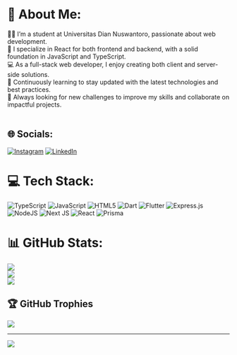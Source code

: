 # 💫 About Me:
👨‍🎓 I’m a student at Universitas Dian Nuswantoro, passionate about web development.<br>🔧 I specialize in React for both frontend and backend, with a solid foundation in JavaScript and TypeScript.<br>💻 As a full-stack web developer, I enjoy creating both client and server-side solutions.<br>🌱 Continuously learning to stay updated with the latest technologies and best practices.<br>🚀 Always looking for new challenges to improve my skills and collaborate on impactful projects.<br><br>


## 🌐 Socials:
[![Instagram](https://img.shields.io/badge/Instagram-%23E4405F.svg?logo=Instagram&logoColor=white)](https://instagram.com/zapp_rz) [![LinkedIn](https://img.shields.io/badge/LinkedIn-%230077B5.svg?logo=linkedin&logoColor=white)](https://linkedin.com/in/sapto-gusty-a76343319) 

# 💻 Tech Stack:
![TypeScript](https://img.shields.io/badge/typescript-%23007ACC.svg?style=for-the-badge&logo=typescript&logoColor=white) ![JavaScript](https://img.shields.io/badge/javascript-%23323330.svg?style=for-the-badge&logo=javascript&logoColor=%23F7DF1E) ![HTML5](https://img.shields.io/badge/html5-%23E34F26.svg?style=for-the-badge&logo=html5&logoColor=white) ![Dart](https://img.shields.io/badge/dart-%230175C2.svg?style=for-the-badge&logo=dart&logoColor=white) ![Flutter](https://img.shields.io/badge/Flutter-%2302569B.svg?style=for-the-badge&logo=Flutter&logoColor=white) ![Express.js](https://img.shields.io/badge/express.js-%23404d59.svg?style=for-the-badge&logo=express&logoColor=%2361DAFB) ![NodeJS](https://img.shields.io/badge/node.js-6DA55F?style=for-the-badge&logo=node.js&logoColor=white) ![Next JS](https://img.shields.io/badge/Next-black?style=for-the-badge&logo=next.js&logoColor=white) ![React](https://img.shields.io/badge/react-%2320232a.svg?style=for-the-badge&logo=react&logoColor=%2361DAFB) ![Prisma](https://img.shields.io/badge/Prisma-3982CE?style=for-the-badge&logo=Prisma&logoColor=white)
# 📊 GitHub Stats:
![](https://github-readme-stats.vercel.app/api?username=zappto&theme=radical&hide_border=true&include_all_commits=true&count_private=true)<br/>
![](https://github-readme-streak-stats.herokuapp.com/?user=zappto&theme=radical&hide_border=true)<br/>
![](https://github-readme-stats.vercel.app/api/top-langs/?username=zappto&theme=radical&hide_border=true&include_all_commits=true&count_private=true&layout=compact)

## 🏆 GitHub Trophies
![](https://github-profile-trophy.vercel.app/?username=zappto&theme=radical&no-frame=true&no-bg=false&margin-w=4)

---
[![](https://visitcount.itsvg.in/api?id=zappto&icon=0&color=1)](https://visitcount.itsvg.in)

<!-- Proudly created with GPRM ( https://gprm.itsvg.in ) -->
